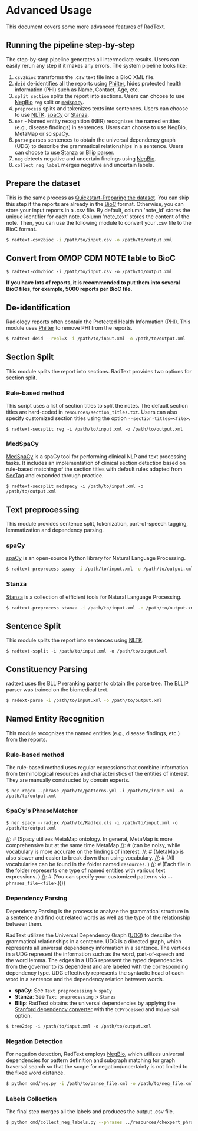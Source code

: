 # Advanced Usage

This document covers some more advanced features of RadText.

## Running the pipeline step-by-step

The step-by-step pipeline generates all intermediate results. Users can easily rerun any step if it makes any errors. The system pipeline looks like:

1. `csv2bioc` transforms the .csv text file into a BioC XML file.
2. `deid` de-identifies all the reports using [Philter](https://github.com/BCHSI/philter-ucsf), hides protected health information (PHI) such as Name, Contact, Age, etc.
3. `split_section` splits the report into sections. Users can choose to use [NegBio](https://github.com/bionlplab/negbio2) `reg` split or [`medspacy`](https://spacy.io/universe/project/medspacy).
4. `preprocess` splits and tokenizes texts into sentences. Users can choose to use [NLTK](https://www.nltk.org/api/nltk.tokenize.html), [spaCy](https://spacy.io/) or [Stanza](https://stanfordnlp.github.io/stanza/).
5. `ner` - Named entity recognition (NER) recognizes the named entities (e.g., disease findings) in sentences. Users can choose to use NegBio, MetaMap or scispaCy.
6. `parse` parses sentences to obtain the universal dependency graph (UDG) to describe the grammatical relationships in a sentence. Users can choose to use [Stanza](https://stanfordnlp.github.io/stanza/) or [Bllip parser](https://github.com/BLLIP/bllip-parser).
7. `neg` detects negative and uncertain findings using [NegBio](https://github.com/bionlplab/negbio2).
8. `collect_neg_label` merges negative and uncertain labels.


## Prepare the dataset

This is the same process as [Quickstart-Preparing the dataset](https://radtext.readthedocs.io/en/latest/getting_started.html#preparing-the-dataset). 
You can skip this step if the reports are already in the [BioC]( http://bioc.sourceforge.net/) format. 
Otherwise, you can store your input reports in a .csv file.
By default, column 'note_id' stores the unique identifier for each note. 
Column 'note_text' stores the content of the note.
Then, you can use the following module to convert your .csv file to the BioC format. 

```bash
$ radtext-csv2bioc -i /path/to/input.csv -o /path/to/output.xml
```

## Convert from OMOP CDM NOTE table to BioC

```shell
$ radtext-cdm2bioc -i /path/to/input.csv -o /path/to/output.xml
```

**If you have lots of reports, it is recommended to put them into several BioC files, 
for example, 5000 reports per BioC file.**

## De-identification

Radiology reports often contain the Protected Health Information 
([PHI](https://www.hhs.gov/hipaa/for-professionals/privacy/special-topics/de-identification/index.html#standard)).
This module uses [Philter](https://github.com/BCHSI/philter-ucsf) to remove PHI from the reports.

```bash
$ radtext-deid --repl=X -i /path/to/input.xml -o /path/to/output.xml
```

## Section Split

This module splits the report into sections. 
RadText provides two options for section split.

### Rule-based method

This script uses a list of section titles to split the notes.
The default section titles are hard-coded in `resources/section_titles.txt`.
Users can also specify customized section titles using the option `--section-titles=<file>`.

```shell
$ radtext-secsplit reg -i /path/to/input.xml -o /path/to/output.xml
```

### MedSpaCy

[MedSpaCy](https://github.com/medspacy/medspacy) is a spaCy tool for performing clinical 
NLP and text processing tasks. 
It includes an implementation of clinical section detection based on rule-based matching of the 
section titles with default rules adapted from [SecTag](https://pubmed.ncbi.nlm.nih.gov/18999303/) and 
expanded through practice.

```shell
$ radtext-secsplit medspacy -i /path/to/input.xml -o /path/to/output.xml
```

## Text preprocessing

This module provides sentence split, tokenization, part-of-speech tagging, lemmatization and dependency parsing.

### spaCy

[spaCy](https://spacy.io/) is an open-source Python library for Natural Language Processing.

```bash
$ radtext-preprocess spacy -i /path/to/input.xml -o /path/to/output.xml
```

### Stanza

[Stanza](https://stanfordnlp.github.io/stanza/) is a collection of efficient tools for Natural Language Processing.

```bash
$ radtext-preprocess stanza -i /path/to/input.xml -o /path/to/output.xml
```

## Sentence Split

This module splits the report into sentences using [NLTK](https://www.nltk.org/api/nltk.tokenize.html).

```shell
$ radtext-ssplit -i /path/to/input.xml -o /path/to/output.xml
```

## Constituency Parsing

radtext uses the BLLIP reranking parser to obtain the parse tree. 
The BLLIP parser was trained on the biomedical text.

```bash
$ radext-parse -i /path/to/input.xml -o /path/to/output.xml
```

## Named Entity Recognition

This module recognizes the named entities (e.g., disease findings, etc.) from the reports.

### Rule-based method

The rule-based method uses regular expressions that combine information from terminological 
resources and characteristics of the entities of interest.
They are manually constructed by domain experts.

```shell
$ ner regex --phrase /path/to/patterns.yml -i /path/to/input.xml -o /path/to/output.xml
```

### SpaCy's PhraseMatcher

```shell
$ ner spacy --radlex /path/to/Radlex.xls -i /path/to/input.xml -o /path/to/output.xml
```

[//]: # (We provide two NER options that users can choose from, Spacy and rule-based method. )
[//]: # (RadText detects all the findings and their corresponding UMLS concepts using MetaMap and spaCy.)
[//]: # (Spacy utilizes MetaMap ontology. In general, MetaMap is more comprehensive but at the same time MetaMap
[//]: # (can be noisy, while vocabulary is more accurate on the findings of interest. 
[//]: # (MetaMap is also slower and easier to break down than using vocabulary.
[//]: # (All vocabularies can be found in the folder named `resources`. )
[//]: # (Each file in the folder represents one type of named entities with various text expressions. )
[//]: # (You can specify your customized patterns via `--phrases_file=<file>`.&#41;&#41;&#41;)

### Dependency Parsing

Dependency Parsing is the process to analyze the grammatical structure in a sentence and find out related words 
as well as the type of the relationship between them.

RadText utilizes the Universal Dependency Graph ([UDG](https://universaldependencies.org/)) to describe the 
grammatical relationships in a sentence. 
UDG is a directed graph, which represents all universal dependency information in a sentence. 
The vertices in a UDG represent the information such as the word, part-of-speech and the word lemma. 
The edges in a UDG represent the typed dependencies from the governor to its dependent and are labeled 
with the corresponding dependency type. UDG effectively represents the syntactic head of each word in a 
sentence and the dependency relation between words.

* **spaCy**: See `Text preprocessing` > `spaCy`
* **Stanza**: See `Text preprocessing` > `Stanza` 
* **Bllip**: RadText obtains the universal dependencies by applying the 
[Stanford dependency converter](https://github.com/dmcc/PyStanfordDependencies) 
with the `CCProcessed` and `Universal` option. 

```shell
$ tree2dep -i /path/to/input.xml -o /path/to/output.xml
```

### Negation Detection

For negation detection, RadText employs [NegBio](https://github.com/bionlplab/negbio2), which utilizes universal dependencies for pattern definition and subgraph matching for graph traversal search so that the scope for negation/uncertainty is not limited to the fixed word distance.

```bash
$ python cmd/neg.py -i /path/to/parse_file.xml -o /path/to/neg_file.xml --overwrite
```

### Labels Collection

The final step merges all the labels and produces the output .csv file.

```bash
$ python cmd/collect_neg_labels.py --phrases ../resources/chexpert_phrases.yml -i /path/to/neg_file.xml -o /path/to/output_file.csv
```

